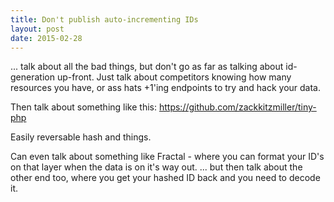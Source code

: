```yaml
---
title: Don't publish auto-incrementing IDs
layout: post
date: 2015-02-28
---
```


... talk about all the bad things, but don't go as far as talking about id-generation up-front.
Just talk about competitors knowing how many resources you have, or ass hats +1'ing endpoints to try and hack your data.

Then talk about something like this: https://github.com/zackkitzmiller/tiny-php

Easily reversable hash and things.

Can even talk about something like Fractal - where you can format your ID's on that layer when the data is on it's way out.
... but then talk about the other end too, where you get your hashed ID back and you need to decode it.
